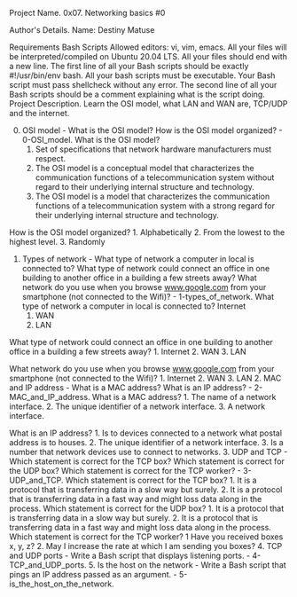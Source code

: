 Project Name.
0x07. Networking basics #0

Author's Details.
Name: Destiny Matuse

Requirements
Bash Scripts
Allowed editors: vi, vim, emacs.
All your files will be interpreted/compiled on Ubuntu 20.04 LTS.
All your files should end with a new line.
The first line of all your Bash scripts should be exactly #!/usr/bin/env bash.
All your bash scripts must be executable.
Your Bash script must pass shellcheck without any error.
The second line of all your Bash scripts should be a comment explaining what is the script doing.
Project Description.
Learn the OSI model, what LAN and WAN are, TCP/UDP and the internet.

0. OSI model - What is the OSI model? How is the OSI model organized? - 0-OSI_model.
What is the OSI model?
    1.  Set of specifications that network hardware manufacturers must respect.
    2.  The OSI model is a conceptual model that characterizes the communication functions of a telecommunication system without regard to their underlying internal structure and technology.
    3.  The OSI model is a model that characterizes the communication functions of a telecommunication system with a strong regard for their underlying internal structure and technology.

How is the OSI model organized?
    1.  Alphabetically
    2.  From the lowest to the highest level.
    3.  Randomly
1. Types of network - What type of network a computer in local is connected to? What type of network could connect an office in one building to another office in a building a few streets away? What network do you use when you browse www.google.com from your smartphone (not connected to the Wifi)? - 1-types_of_network.
What type of network a computer in local is connected to?
Internet
    1.  WAN
    2.  LAN

What type of network could connect an office in one building to another office in a building a few streets away?
    1.  Internet
    2.  WAN
    3.  LAN

What network do you use when you browse www.google.com from your smartphone (not connected to the Wifi)?
    1.  Internet
    2.  WAN
    3.  LAN
2. MAC and IP address - What is a MAC address? What is an IP address? - 2-MAC_and_IP_address.
What is a MAC address?
    1.  The name of a network interface.
    2.  The unique identifier of a network interface.
    3.  A network interface.

What is an IP address?
    1.  Is to devices connected to a network what postal address is to houses.
    2.  The unique identifier of a network interface.
    3.  Is a number that network devices use to connect to networks.
3. UDP and TCP - Which statement is correct for the TCP box? Which statement is correct for the UDP box? Which statement is correct for the TCP worker? - 3-UDP_and_TCP.
Which statement is correct for the TCP box?
    1.  It is a protocol that is transferring data in a slow way but surely.
    2.  It is a protocol that is transferring data in a fast way and might loss data along in the process.
Which statement is correct for the UDP box?
    1.  It is a protocol that is transferring data in a slow way but surely.
    2.  It is a protocol that is transferring data in a fast way and might loss data along in the process.
Which statement is correct for the TCP worker?
    1   Have you received boxes x, y, z?
    2.  May I increase the rate at which I am sending you boxes?
4. TCP and UDP ports - Write a Bash script that displays listening ports. - 4-TCP_and_UDP_ports.
5. Is the host on the network - Write a Bash script that pings an IP address passed as an argument. - 5-is_the_host_on_the_network.
